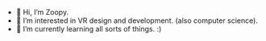 - 👋 Hi, I’m Zoopy.
- 👀 I’m interested in VR design and development. (also computer science).
- 🌱 I’m currently learning all sorts of things. :) 


<!---
lxrdwander/lxrdwander is a ✨ special ✨ repository because its `README.md` (this file) appears on your GitHub profile.
You can click the Preview link to take a look at your changes.
--->
